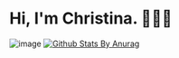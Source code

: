 # Hi, I'm Christina. 👩🏼‍💻
![image](https://i.imgur.com/50f2fr7.png)
[![Github Stats By Anurag](https://github-readme-stats.vercel.app/api?username=christinameador&show_icons=true&title_color=fff&icon_color=630021&text_color=000&bg_color=ff7700)](https://github.com/anuraghazra/github-readme-stats)
